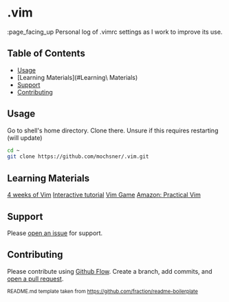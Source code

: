 # .vim

:page_facing_up Personal log of .vimrc settings as I work to improve its use.


## Table of Contents

- [Usage](#usage)
- [Learning Materials](#Learning\ Materials)
- [Support](#support)
- [Contributing](#contributing)

## Usage

Go to shell's home directory. Clone there. Unsure if this requires restarting (will update)

```sh
cd ~
git clone https://github.com/mochsner/.vim.git
```
## Learning Materials

[4 weeks of Vim](https://medium.com/actualize-network/how-to-learn-vim-a-four-week-plan-cd8b376a9b85)
[Interactive tutorial](https://www.openvim.com/)
[Vim Game](https://vim-adventures.com/)
[Amazon: Practical Vim](https://www.amazon.com/dp/1680501275/ref=cm_sw_r_cp_awdb_t1_fD9yBb3108A64)

## Support

Please [open an issue](https://github.com/mochsner/.vim/issues/new) for support.

## Contributing

Please contribute using [Github Flow](https://guides.github.com/introduction/flow/). Create a branch, add commits, and [open a pull request](https://github.com/mochsner/.vim/compare/).

<sub>README.md template taken from https://github.com/fraction/readme-boilerplate</sub>
